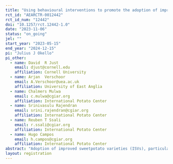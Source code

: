```yaml
---
title: "Using behavioural interventions to promote the adoption of improved sweetpotato varieties in Uganda"
rct_id: "AEARCTR-0012442"
rct_id_num: "12442"
doi: "10.1257/rct.12442-1.0"
date: "2023-11-06"
status: "on_going"
jel: ""
start_year: "2023-05-15"
end_year: "2024-12-15"
pi: "Julius J Okello"
pi_other:
  - name: David  R Just
    email: djust@cornell.edu
    affiliation: Cornell University
  - name: Arjan  Verschoor
    email: A.Verschoor@uea.ac.uk
    affiliation: University of East Anglia
  - name: Chalmers Mulwa
    email: c.mulwa@cgiar.org
    affiliation: International Potato Center
  - name: Srinivasulu Rajendran
    email: srini.rajendran@cgiar.org
    affiliation: International Potato Center
  - name: Reuben T Ssali
    email: r.ssali@cgiar.org
    affiliation: International Potato Center
  - name: Hugo Campos
    email: h.campos@cgiar.org
    affiliation: International Potato Center
abstract: "Adoption of improved sweetpotato varieties (ISVs), particularly certified sweetpotato vines that are free from harmful pests and diseases, is disappointingly slow in sub-Saharan Africa. In Uganda, the national adoption of ISVs stands at 12% despite decades of investments in their promotion. The underlying factors could be many, including lack of awareness and knowledge about how to use the ISV, uncertainty about performance and quality attributes of ISVs, a preference for local disease and pest-infected varieties, and difficulty accessing the ISVs when needed. In recent years, researchers have explored the use of nudges to promote behavior change. In this study, we will piggyback on on-going RCT that tests the role behavioral interventions relating to nostalgia, loss aversion, and mobile phone-based text message reminders  in nudging farmers to shift from using local varieties to ISVs. In the current RCT, we specifically assess the role of providing a small seed pack or “trial pack” to farmers combined with consumer intervention in form cooking and tasting the roots of the ISVs in enhancing the adoption of improved varieties. We hypothesize that behavioral nudges combined with these second-round interventions will motivate farmers to shift from using low-yielding disease and pest-infected varieties to purchased ISVs by purchasing the latter from a designated salespoints conveniently located in their neighborhoods. We also hypothesize that providing a trial pack and the consumer intervention lowers the uncertainty about agronomic performance and taste of improved varieties enhancing their adoption. To test these hypotheses, we will implement a cluster-randomized controlled trial (RCT) in Uganda involving 120 villages (clusters), with  960 households (i.e., 8 households/village) randomly selected for tracking the effects. The second round of interventions will be rolled out in the last season of the original nudge RCT that spans four consecutive sweetpotato growing seasons (i.e., two years). It will run for one year (two seasons) from June 2023 to June 2024 with baseline and end endline data collection in June-July 2023 and July 2024.  "
layout: registration
---
```


